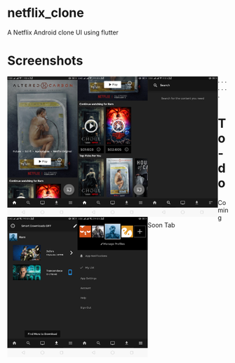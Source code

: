 # netflix_clone

A Netflix Android clone UI using flutter

# Screenshots

<img src="ops/ss1.png" style="float:left" height="320" width=160>.
<img src="ops/ss2.png" style="float:left" height="320" width=160>. <img src="ops/ss3.png" style="float:left" height="320" width=160>.
. <img src="ops/ss4.png" style="float:left" height="320" width=160>.
. <img src="ops/ss5.png" style="float:left" height="320" width=160>.

# To-do
 - Coming Soon Tab
